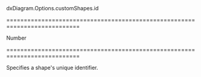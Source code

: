 <!--id-->dxDiagram.Options.customShapes.id<!--/id-->
===========================================================================
<!--type-->Number<!--/type-->
===========================================================================

<!--shortDescription-->
Specifies a shape's unique identifier.
<!--/shortDescription-->

<!--fullDescription-->

<!--/fullDescription-->